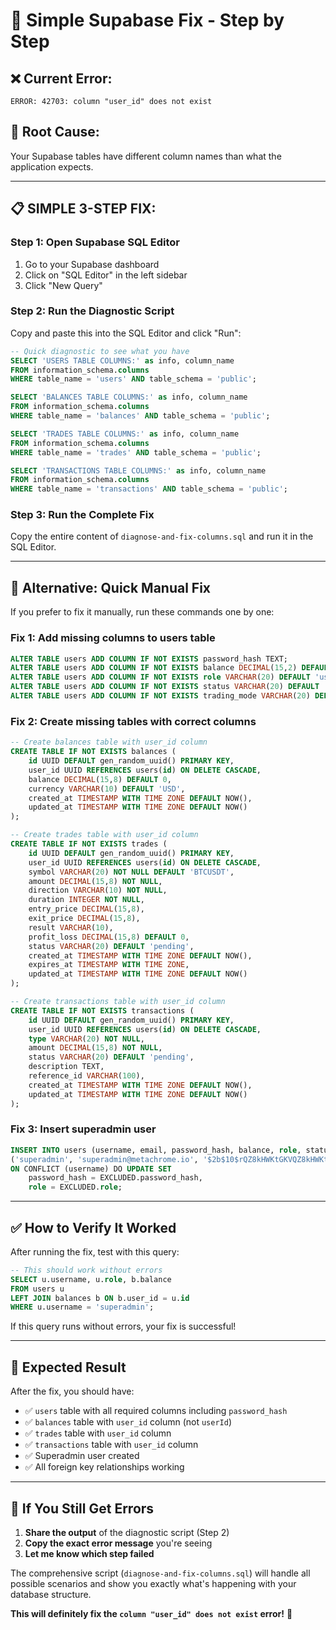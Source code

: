 # 🔧 Simple Supabase Fix - Step by Step

## ❌ **Current Error:**
```
ERROR: 42703: column "user_id" does not exist
```

## 🎯 **Root Cause:**
Your Supabase tables have different column names than what the application expects.

---

## 📋 **SIMPLE 3-STEP FIX:**

### **Step 1: Open Supabase SQL Editor**
1. Go to your Supabase dashboard
2. Click on "SQL Editor" in the left sidebar
3. Click "New Query"

### **Step 2: Run the Diagnostic Script**
Copy and paste this into the SQL Editor and click "Run":

```sql
-- Quick diagnostic to see what you have
SELECT 'USERS TABLE COLUMNS:' as info, column_name 
FROM information_schema.columns 
WHERE table_name = 'users' AND table_schema = 'public';

SELECT 'BALANCES TABLE COLUMNS:' as info, column_name 
FROM information_schema.columns 
WHERE table_name = 'balances' AND table_schema = 'public';

SELECT 'TRADES TABLE COLUMNS:' as info, column_name 
FROM information_schema.columns 
WHERE table_name = 'trades' AND table_schema = 'public';

SELECT 'TRANSACTIONS TABLE COLUMNS:' as info, column_name 
FROM information_schema.columns 
WHERE table_name = 'transactions' AND table_schema = 'public';
```

### **Step 3: Run the Complete Fix**
Copy the entire content of `diagnose-and-fix-columns.sql` and run it in the SQL Editor.

---

## 🚀 **Alternative: Quick Manual Fix**

If you prefer to fix it manually, run these commands one by one:

### **Fix 1: Add missing columns to users table**
```sql
ALTER TABLE users ADD COLUMN IF NOT EXISTS password_hash TEXT;
ALTER TABLE users ADD COLUMN IF NOT EXISTS balance DECIMAL(15,2) DEFAULT 10000.00;
ALTER TABLE users ADD COLUMN IF NOT EXISTS role VARCHAR(20) DEFAULT 'user';
ALTER TABLE users ADD COLUMN IF NOT EXISTS status VARCHAR(20) DEFAULT 'active';
ALTER TABLE users ADD COLUMN IF NOT EXISTS trading_mode VARCHAR(20) DEFAULT 'normal';
```

### **Fix 2: Create missing tables with correct columns**
```sql
-- Create balances table with user_id column
CREATE TABLE IF NOT EXISTS balances (
    id UUID DEFAULT gen_random_uuid() PRIMARY KEY,
    user_id UUID REFERENCES users(id) ON DELETE CASCADE,
    balance DECIMAL(15,8) DEFAULT 0,
    currency VARCHAR(10) DEFAULT 'USD',
    created_at TIMESTAMP WITH TIME ZONE DEFAULT NOW(),
    updated_at TIMESTAMP WITH TIME ZONE DEFAULT NOW()
);

-- Create trades table with user_id column
CREATE TABLE IF NOT EXISTS trades (
    id UUID DEFAULT gen_random_uuid() PRIMARY KEY,
    user_id UUID REFERENCES users(id) ON DELETE CASCADE,
    symbol VARCHAR(20) NOT NULL DEFAULT 'BTCUSDT',
    amount DECIMAL(15,8) NOT NULL,
    direction VARCHAR(10) NOT NULL,
    duration INTEGER NOT NULL,
    entry_price DECIMAL(15,8),
    exit_price DECIMAL(15,8),
    result VARCHAR(10),
    profit_loss DECIMAL(15,8) DEFAULT 0,
    status VARCHAR(20) DEFAULT 'pending',
    created_at TIMESTAMP WITH TIME ZONE DEFAULT NOW(),
    expires_at TIMESTAMP WITH TIME ZONE,
    updated_at TIMESTAMP WITH TIME ZONE DEFAULT NOW()
);

-- Create transactions table with user_id column
CREATE TABLE IF NOT EXISTS transactions (
    id UUID DEFAULT gen_random_uuid() PRIMARY KEY,
    user_id UUID REFERENCES users(id) ON DELETE CASCADE,
    type VARCHAR(20) NOT NULL,
    amount DECIMAL(15,8) NOT NULL,
    status VARCHAR(20) DEFAULT 'pending',
    description TEXT,
    reference_id VARCHAR(100),
    created_at TIMESTAMP WITH TIME ZONE DEFAULT NOW(),
    updated_at TIMESTAMP WITH TIME ZONE DEFAULT NOW()
);
```

### **Fix 3: Insert superadmin user**
```sql
INSERT INTO users (username, email, password_hash, balance, role, status, trading_mode) VALUES
('superadmin', 'superadmin@metachrome.io', '$2b$10$rQZ8kHWKtGKVQZ8kHWKtGOyQZ8kHWKtGKVQZ8kHWKtGKVQZ8kHWKtG', 1000000.00, 'super_admin', 'active', 'normal')
ON CONFLICT (username) DO UPDATE SET 
    password_hash = EXCLUDED.password_hash,
    role = EXCLUDED.role;
```

---

## ✅ **How to Verify It Worked**

After running the fix, test with this query:
```sql
-- This should work without errors
SELECT u.username, u.role, b.balance 
FROM users u 
LEFT JOIN balances b ON b.user_id = u.id 
WHERE u.username = 'superadmin';
```

If this query runs without errors, your fix is successful!

---

## 🎯 **Expected Result**

After the fix, you should have:
- ✅ `users` table with all required columns including `password_hash`
- ✅ `balances` table with `user_id` column (not `userId`)
- ✅ `trades` table with `user_id` column
- ✅ `transactions` table with `user_id` column
- ✅ Superadmin user created
- ✅ All foreign key relationships working

---

## 🚨 **If You Still Get Errors**

1. **Share the output** of the diagnostic script (Step 2)
2. **Copy the exact error message** you're seeing
3. **Let me know which step failed**

The comprehensive script (`diagnose-and-fix-columns.sql`) will handle all possible scenarios and show you exactly what's happening with your database structure.

**This will definitely fix the `column "user_id" does not exist` error!** 🔧
